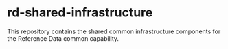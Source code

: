 # rd-shared-infrastructure

This repository contains the shared common infrastructure components for the Reference Data common capability.
